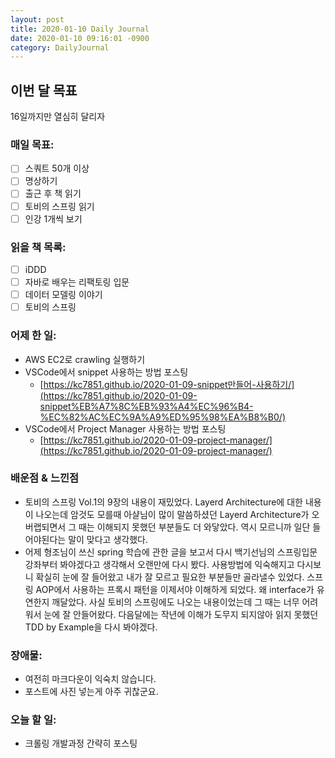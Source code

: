 ```yaml
---
layout: post
title: 2020-01-10 Daily Journal
date: 2020-01-10 09:16:01 -0900
category: DailyJournal
---
```


## 이번 달 목표
16일까지만 열심히 달리자

### 매일 목표:
- [ ] 스쿼트 50개 이상
- [ ] 명상하기
- [ ] 출근 후 책 읽기
- [ ] 토비의 스프링 읽기
- [ ] 인강 1개씩 보기

### 읽을 책 목록:
- [ ] iDDD
- [ ] 자바로 배우는 리팩토링 입문
- [ ] 데이터 모델링 이야기
- [ ] 토비의 스프링

### 어제 한 일:
* AWS EC2로 crawling 실행하기
* VSCode에서 snippet 사용하는 방법 포스팅
  * [https://kc7851.github.io/2020-01-09-snippet만들어-사용하기/](https://kc7851.github.io/2020-01-09-snippet%EB%A7%8C%EB%93%A4%EC%96%B4-%EC%82%AC%EC%9A%A9%ED%95%98%EA%B8%B0/)
* VSCode에서 Project Manager 사용하는 방법 포스팅
  * [https://kc7851.github.io/2020-01-09-project-manager/](https://kc7851.github.io/2020-01-09-project-manager/)

### 배운점 & 느낀점
* 토비의 스프링 Vol.1의 9장의 내용이 재밌었다. Layerd Architecture에 대한 내용이 나오는데 암것도 모를때 아샬님이 많이 말씀하셨던 Layerd Architecture가 오버랩되면서 그 때는 이해되지 못했던 부분들도 더 와닿았다. 역시 모르니까 일단 들어야된다는 말이 맞다고 생각했다.
* 어제 형조님이 쓰신 spring 학습에 관한 글을 보고서 다시 백기선님의 스프링입문 강좌부터 봐야겠다고 생각해서 오랜만에 다시 봤다. 사용방법에 익숙해지고 다시보니 확실히 눈에 잘 들어왔고 내가 잘 모르고 필요한 부분들만 골라낼수 있었다. 스프링 AOP에서 사용하는 프록시 패턴을 이제서야 이해하게 되었다. 왜 interface가 유연한지 깨달았다. 사실 토비의 스프링에도 나오는 내용이었는데 그 때는 너무 어려워서 눈에 잘 안들어왔다. 다음달에는 작년에 이해가 도무지 되지않아 읽지 못했던 TDD by Example을 다시 봐야겠다.

### 장애물:
* 여전히 마크다운이 익숙치 않습니다.
* 포스트에 사진 넣는게 아주 귀찮군요.

### 오늘 할 일:
* 크롤링 개발과정 간략히 포스팅